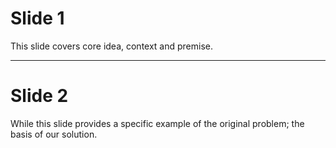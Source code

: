 # Slide 1

This slide covers core idea, context and premise.



---
# Slide 2

While this slide provides a specific example of the original problem; the basis of our solution.